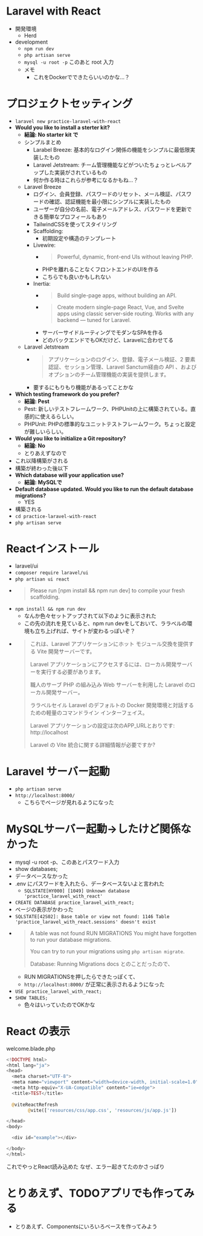 # Laravel with React
- 開発環境
  - Herd
- development
  - `npm run dev`
  - `php artisan serve`
  - `mysql -u root -p` このあと root 入力
  - メモ
    - これをDockerでできたらいいのかな...？

# プロジェクトセッティング
- `laravel new practice-laravel-with-react`
- **Would you like to install a sterter kit?**
  - **結論: No starter kit で**
  - シンプルまとめ
    - Larabel Breeze: 基本的なログイン関係の機能をシンプルに最低限実装したもの
    - Laravel Jetstream: チーム管理機能などがついたちょっとレベルアップした実装がされているもの
    - 何か作る時はこれらが参考になるかもね...？
  - Laravel Breeze
    - ログイン、会員登録、パスワードのリセット、メール検証、パスワードの確認、認証機能を最小限にシンプルに実装したもの
    - ユーザーが自分の名前、電子メールアドレス、パスワードを更新できる簡単なプロフィールもあり
    - TailwindCSSを使ってスタイリング
    - Scaffolding:
      - 初期設定や構造のテンプレート
    - Livewire:
      - > Powerful, dynamic, front-end UIs without leaving PHP.
      - PHPを離れることなくフロントエンドのUIを作る
      - こちらでも良いかもしれない
    - Inertia:
      - > Build single-page apps, without building an API.
      - > Create modern single-page React, Vue, and Svelte apps using classic server-side routing. Works with any backend — tuned for Laravel.
      - サーバーサイドルーティングでモダンなSPAを作る
      - どのバックエンドでもOKだけど、Laravelに合わせてる
  - Laravel Jetstream
    - > アプリケーションのログイン、登録、電子メール検証、2 要素認証、セッション管理、Laravel Sanctum経由の API 、およびオプションのチーム管理機能の実装を提供します。
    - 要するにもりもり機能があるってことかな
- **Which testing framework do you prefer?**
  - **結論: Pest**
  - Pest: 新しいテストフレームワーク、PHPUnitの上に構築されている。直感的に使えるらしい。
  - PHPUnit: PHPの標準的なユニットテストフレームワーク。ちょっと設定が難しいらしい。
- **Would you like to initialize a Git repository?**
  - **結論: No**
  - とりあえずなので
- これ以降構築がされる
- 構築が終わった後以下
- **Which database will your application use?**
  - **結論: MySQLで**
- **Default database updated. Would you like to run the default database migrations?**
  - YES
- 構築される
- `cd practice-laravel-with-react`
- `php artisan serve`

# Reactインストール
- laravel/ui
- `composer require laravel/ui`
- `php artisan ui react`
- > Please run [npm install && npm run dev] to compile your fresh scaffolding.  
- `npm install && npm run dev`
  - なんか色々セットアップされて以下のように表示された
  - この先の流れを見ていると、npm run devをしておいて、ララベルの環境も立ち上げれば、サイトが変わるっぽいぞ？
- > これは、Laravel アプリケーションにホット モジュール交換を提供する Vite 開発サーバーです。
  > 
  > Laravel アプリケーションにアクセスするには、ローカル開発サーバーを実行する必要があります。
  > 
  > 職人のサーブ
  > PHP の組み込み Web サーバーを利用した Laravel のローカル開発サーバー。
  > 
  > ララベルセイル
  > Laravel のデフォルトの Docker 開発環境と対話するための軽量のコマンドライン インターフェイス。
  > 
  > Laravel アプリケーションの設定は次のAPP_URLとおりです:
  > http://localhost
  > 
  > Laravel の Vite 統合に関する詳細情報が必要ですか?

# Laravel サーバー起動
- `php artisan serve`
- `http://localhost:8000/`
  - こちらでページが見れるようになった


# MySQLサーバー起動→したけど関係なかった
- mysql -u root -p、このあとパスワード入力
- show databases;
- データベースなかった
- .env にパスワードを入れたら、データベースないよと言われた
  - `SQLSTATE[HY000] [1049] Unknown database 'practice_laravel_with_react'`
- `CREATE DATABASE practice_laravel_with_react;`
- ページの表示がかわった
- `SQLSTATE[42S02]: Base table or view not found: 1146 Table 'practice_laravel_with_react.sessions' doesn't exist`
- > A table was not found
  > RUN MIGRATIONS
  > You might have forgotten to run your database migrations.
  > 
  > You can try to run your migrations using `php artisan migrate`.
  > 
  > Database: Running Migrations docs
  とのことだったので、
  - RUN MIGRATIONSを押したらできたっぽくて、
  - `http://localhost:8000/` が正常に表示されるようになった
- `USE practice_laravel_with_react;`
- `SHOW TABLES;`
  - 色々はいっていたのでOKかな

# React の表示
welcome.blade.php

```php
<!DOCTYPE html>
<html lang="ja">
<head>
  <meta charset="UTF-8">
  <meta name="viewport" content="width=device-width, initial-scale=1.0">
  <meta http-equiv="X-UA-Compatible" content="ie=edge">
  <title>TEST</title>
  
  @viteReactRefresh
        @vite(['resources/css/app.css', 'resources/js/app.js'])

</head>
<body>

  <div id="example"></div>

</body>
</html>
```

これでやっとReact読み込めた
なぜ、エラー起きてたのかさっぱり

# とりあえず、TODOアプリでも作ってみる

- とりあえず、Componentsにいろいろベースを作ってみよう